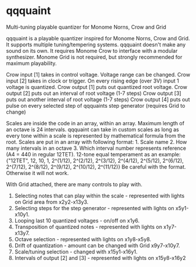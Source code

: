 # qqquaint
Multi-tuning playable quantizer for Monome Norns, Crow and Grid

qqquaint is a playable quantizer inspired for Monome Norns, Crow and Grid. It supports multiple tuning/tempering systems.
qqquaint doesn't make any sound on its own. It requires Monome Crow to interface with a modular synthesizer. Monome Grid is not required, but strongly recommended for maximum playability.

Crow input [1] takes in control voltage. Voltage range can be changed.
Crow input [2] takes in clock or trigger. On every rising edge (over 3V) input 1 voltage is quantized.
Crow output [1] puts out quantized root voltage.
Crow output [2] puts out an interval of root voltage (1-7 steps)
Crow output [3] puts out another interval of root voltage (1-7 steps)
Crow output [4] puts out pulse on every selected step of qqquaints step generator (requires Grid to change)

Scales are inside the code in an array, within an array. Maximum length of an octave is 24 intervals. 
qqquaint can take in custom scales as long as every tone within a scale is represented by mathematical formula from the root. Scales are put in an array with following format: 1. Scale name 2. How many intervals in an octave 3. Which interval number represents reference (A4 = 440 in regular 12TET).
12-tone equal temperament as an example: {"12TET", 12, 10, 1, 2^(1/12), 2^(2/12), 2^(3/12), 2^(4/12), 2^(5/12), 2^(6/12), 2^(7/12), 2^(8/12), 2^(9/12), 2^(10/12), 2^(11/12)}
Be careful with the format. Otherwise it will not work.

With Grid attached, there are many controls to play with.
1. Selecting notes that can play within the scale - represented with lights on Grid area from x2y2-x13y3.
2. Selecting steps for the step generator - represented with lights on x5y1-x10y1.
3. Looping last 10 quantized voltages - on/off on x1y6.
4. Transposition of quantized notes - represented with lights on x1y7-x13y7.
5. Octave selection - represented with lights on x1y8-x5y8. 
6. Drift of quantization - amount can be changed with Grid x9y7-x10y7.
7. Scale/tuning selection - changed with x15y1-x16y1.
8. Intervals of output [2] and [3] - represented with lights on x15y8-x16y2


